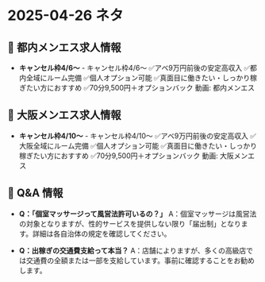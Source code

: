 # 2025-04-26 ネタ

## 🔖 都内メンエス求人情報

- **キャンセル枠4/6〜** - キャンセル枠4/6〜
  ✅アベ9万円前後の安定高収入
  ✅都内全域にルーム完備
  ✅個人オプション可能
  ✅真面目に働きたい・しっかり稼ぎたい方におすすめ
  ✅70分9,500円＋オプションバック
  動画: 都内メンエス

## 🔖 大阪メンエス求人情報

- **キャンセル枠4/10〜** - キャンセル枠4/10〜
  ✅アベ9万円前後の安定高収入
  ✅大阪全域にルーム完備
  ✅個人オプション可能
  ✅真面目に働きたい・しっかり稼ぎたい方におすすめ
  ✅70分9,500円＋オプションバック
  動画: 大阪メンエス

## 📝 Q&A 情報

- **Q：「個室マッサージって風営法許可いるの？」**
  A：個室マッサージは風営法の対象となりますが、性的サービスを提供しない限り「届出制」となります。詳細は各自治体の規定を確認してください。

- **Q：出稼ぎの交通費支給って本当？**
  A：店舗によりますが、多くの高級店では交通費の全額または一部を支給しています。事前に確認することをお勧めします。

